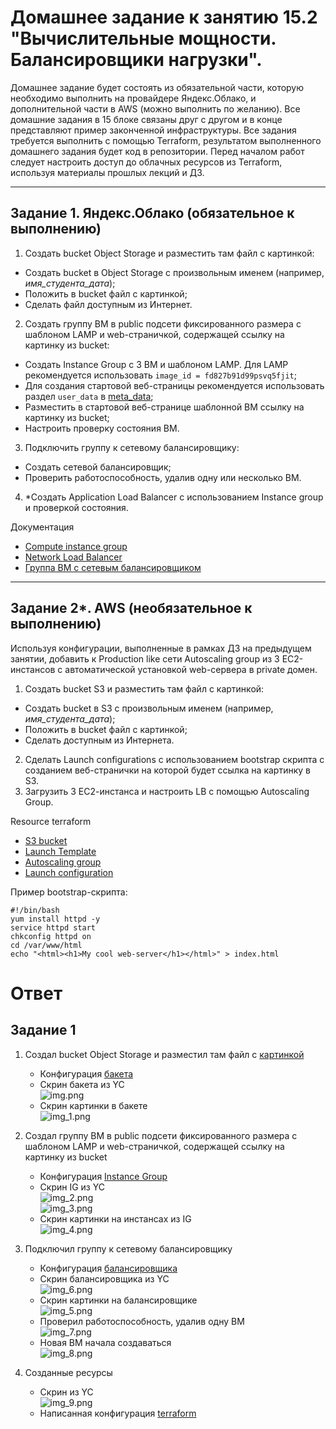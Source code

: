 # Домашнее задание к занятию 15.2 "Вычислительные мощности. Балансировщики нагрузки".
Домашнее задание будет состоять из обязательной части, которую необходимо выполнить на провайдере Яндекс.Облако, и дополнительной части в AWS (можно выполнить по желанию). Все домашние задания в 15 блоке связаны друг с другом и в конце представляют пример законченной инфраструктуры.
Все задания требуется выполнить с помощью Terraform, результатом выполненного домашнего задания будет код в репозитории. Перед началом работ следует настроить доступ до облачных ресурсов из Terraform, используя материалы прошлых лекций и ДЗ.

---
## Задание 1. Яндекс.Облако (обязательное к выполнению)

1. Создать bucket Object Storage и разместить там файл с картинкой:
- Создать bucket в Object Storage с произвольным именем (например, _имя_студента_дата_);
- Положить в bucket файл с картинкой;
- Сделать файл доступным из Интернет.
2. Создать группу ВМ в public подсети фиксированного размера с шаблоном LAMP и web-страничкой, содержащей ссылку на картинку из bucket:
- Создать Instance Group с 3 ВМ и шаблоном LAMP. Для LAMP рекомендуется использовать `image_id = fd827b91d99psvq5fjit`;
- Для создания стартовой веб-страницы рекомендуется использовать раздел `user_data` в [meta_data](https://cloud.yandex.ru/docs/compute/concepts/vm-metadata);
- Разместить в стартовой веб-странице шаблонной ВМ ссылку на картинку из bucket;
- Настроить проверку состояния ВМ.
3. Подключить группу к сетевому балансировщику:
- Создать сетевой балансировщик;
- Проверить работоспособность, удалив одну или несколько ВМ.
4. *Создать Application Load Balancer с использованием Instance group и проверкой состояния.

Документация
- [Compute instance group](https://registry.terraform.io/providers/yandex-cloud/yandex/latest/docs/resources/compute_instance_group)
- [Network Load Balancer](https://registry.terraform.io/providers/yandex-cloud/yandex/latest/docs/resources/lb_network_load_balancer)
- [Группа ВМ с сетевым балансировщиком](https://cloud.yandex.ru/docs/compute/operations/instance-groups/create-with-balancer)
---
## Задание 2*. AWS (необязательное к выполнению)

Используя конфигурации, выполненные в рамках ДЗ на предыдущем занятии, добавить к Production like сети Autoscaling group из 3 EC2-инстансов с  автоматической установкой web-сервера в private домен.

1. Создать bucket S3 и разместить там файл с картинкой:
- Создать bucket в S3 с произвольным именем (например, _имя_студента_дата_);
- Положить в bucket файл с картинкой;
- Сделать доступным из Интернета.
2. Сделать Launch configurations с использованием bootstrap скрипта с созданием веб-странички на которой будет ссылка на картинку в S3. 
3. Загрузить 3 ЕС2-инстанса и настроить LB с помощью Autoscaling Group.

Resource terraform
- [S3 bucket](https://registry.terraform.io/providers/hashicorp/aws/latest/docs/resources/s3_bucket)
- [Launch Template](https://registry.terraform.io/providers/hashicorp/aws/latest/docs/resources/launch_template)
- [Autoscaling group](https://registry.terraform.io/providers/hashicorp/aws/latest/docs/resources/autoscaling_group)
- [Launch configuration](https://registry.terraform.io/providers/hashicorp/aws/latest/docs/resources/launch_configuration)

Пример bootstrap-скрипта:
```
#!/bin/bash
yum install httpd -y
service httpd start
chkconfig httpd on
cd /var/www/html
echo "<html><h1>My cool web-server</h1></html>" > index.html
```

# Ответ

## Задание 1

1. Создал bucket Object Storage и разместил там файл с [картинкой](15-clokub-2-lb/terraform/data/test_pic.jpg)  
   - Конфигурация [бакета](15-clokub-2-lb/terraform/bucket.tf)  
   - Скрин бакета из YC  
   ![img.png](15-clokub-2-lb/img/img.png)  
   - Скрин картинки в бакете  
   ![img_1.png](15-clokub-2-lb/img/img_1.png)  

2. Создал группу ВМ в public подсети фиксированного размера с шаблоном LAMP и web-страничкой, содержащей ссылку на картинку из bucket
   - Конфигурация [Instance Group](15-clokub-2-lb/terraform/instance-group.tf)
   - Скрин IG из YC  
   ![img_2.png](15-clokub-2-lb/img/img_2.png)  
   ![img_3.png](15-clokub-2-lb/img/img_3.png)  
   - Скрин картинки на инстансах из IG  
   ![img_4.png](15-clokub-2-lb/img/img_4.png)  

3. Подключил группу к сетевому балансировщику
   - Конфигурация [балансировщика](15-clokub-2-lb/terraform/lb.tf)
   - Скрин балансировщика из YC  
   ![img_6.png](15-clokub-2-lb/img/img_6.png)  
   - Скрин картинки на балансировщике  
   ![img_5.png](15-clokub-2-lb/img/img_5.png)  
   - Проверил работоспособность, удалив одну ВМ  
   ![img_7.png](15-clokub-2-lb/img/img_7.png)  
   - Новая ВМ начала создаваться  
   ![img_8.png](15-clokub-2-lb/img/img_8.png)  

4. Созданные ресурсы
   - Скрин из YC  
   ![img_9.png](15-clokub-2-lb/img/img_9.png)  
   - Написанная конфигурация [terraform](15-clokub-2-lb/terraform)  